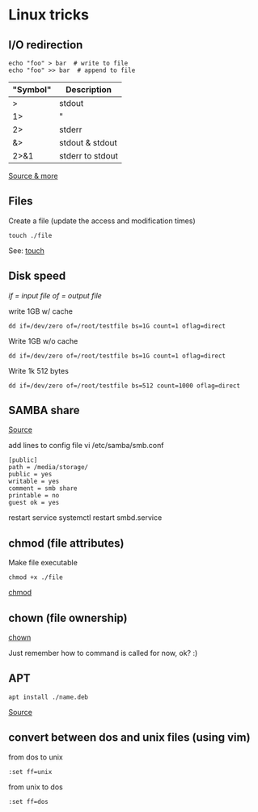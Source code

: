 Linux tricks
============

I/O redirection
---------------

    echo "foo" > bar  # write to file
    echo "foo" >> bar  # append to file

| "Symbol" | Description      |
| -------- | ---------------- |
| >        | stdout           |
| 1>       | "                |
| 2>       | stderr           |
| &>       | stdout & stdout  |
| 2>&1     | stderr to stdout |

[Source & more](https://www.tldp.org/LDP/abs/html/io-redirection.html)

Files
-----

Create a file (update the access and modification times)

    touch ./file

See: [touch](https://ss64.com/bash/touch.html)

Disk speed
----------

*if = input file*
*of = output file*

write 1GB w/ cache

    dd if=/dev/zero of=/root/testfile bs=1G count=1 oflag=direct

Write 1GB w/o cache

    dd if=/dev/zero of=/root/testfile bs=1G count=1 oflag=direct

Write 1k 512 bytes

    dd if=/dev/zero of=/root/testfile bs=512 count=1000 oflag=direct

SAMBA share
-----------

[Source](http://archive.is/ZHuFF)

add lines to config file
    vi /etc/samba/smb.conf

    [public]
    path = /media/storage/
    public = yes
    writable = yes
    comment = smb share
    printable = no
    guest ok = yes

restart service
    systemctl restart smbd.service

chmod (file attributes)
-----------------------

Make file executable

    chmod +x ./file

[chmod](https://ss64.com/bash/chmod.html)

chown (file ownership)
----------------------

[chown](https://ss64.com/bash/chown.html)

Just remember how to command is called for now, ok? :)

APT
---

    apt install ./name.deb

[Source](http://archive.is/R3s7R)

convert between dos and unix files (using vim)
----------------------------------------------

from dos to unix

    :set ff=unix

from unix to dos

    :set ff=dos